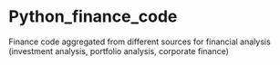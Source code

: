 # Python_finance_code
Finance code aggregated from different sources for financial analysis (investment analysis, portfolio analysis, corporate finance)
